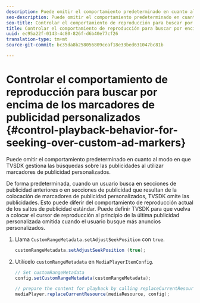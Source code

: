 ```yaml
---
description: Puede omitir el comportamiento predeterminado en cuanto al modo en que TVSDK gestiona las búsquedas sobre las publicidades al utilizar marcadores de publicidad personalizados.
seo-description: Puede omitir el comportamiento predeterminado en cuanto al modo en que TVSDK gestiona las búsquedas sobre las publicidades al utilizar marcadores de publicidad personalizados.
seo-title: Controlar el comportamiento de reproducción para buscar por encima de los marcadores de publicidad personalizados
title: Controlar el comportamiento de reproducción para buscar por encima de los marcadores de publicidad personalizados
uuid: ec95a22f-0143-4c80-826f-d6b40e77cf26
translation-type: tm+mt
source-git-commit: bc35da8b258056809ceaf18e33bed631047bc81b

---
```



# Controlar el comportamiento de reproducción para buscar por encima de los marcadores de publicidad personalizados {#control-playback-behavior-for-seeking-over-custom-ad-markers}

Puede omitir el comportamiento predeterminado en cuanto al modo en que TVSDK gestiona las búsquedas sobre las publicidades al utilizar marcadores de publicidad personalizados.

De forma predeterminada, cuando un usuario busca en secciones de publicidad anteriores o en secciones de publicidad que resultan de la colocación de marcadores de publicidad personalizados, TVSDK omite las publicidades. Esto puede diferir del comportamiento de reproducción actual de los saltos de publicidad estándar. Puede definir TVSDK para que vuelva a colocar el cursor de reproducción al principio de la última publicidad personalizada omitida cuando el usuario busque más anuncios personalizados.

1. Llama `CustomRangeMetadata.setAdjustSeekPosition` con `true`.

   ```java
   customRangeMetadata.setAdjustSeekPosition (true);
   ```

1. Utilícelo `customRangeMetadata` en `MediaPlayerItemConfig`.

   ```java
   // Set customRangeMetadata 
   config.setCustomRangeMetadata(customRangeMetadata); 
   
   // prepare the content for playback by calling replaceCurrentResource 
   mediaPlayer.replaceCurrentResource(mediaResource, config); 
   ```
